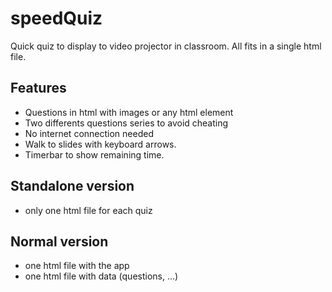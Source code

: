 # speedQuiz
Quick quiz to display to video projector in classroom. All fits in a single html file.

## Features

* Questions in html with images or any html element
* Two differents questions series to avoid cheating
* No internet connection needed
* Walk to slides with keyboard arrows.
* Timerbar to show remaining time.

## Standalone version

* only one html file for each quiz

## Normal version

* one html file with the app
* one html file with data (questions, …)
